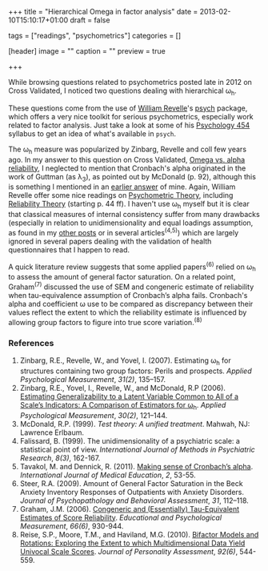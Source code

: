 +++
title = "Hierarchical Omega in factor analysis"
date = 2013-02-10T15:10:17+01:00
draft = false

tags = ["readings", "psychometrics"]
categories = []

[header]
image = ""
caption = ""
preview = true

+++

While browsing questions related to psychometrics posted late in 2012 on Cross Validated, I noticed two questions dealing with hierarchical ω<sub>h</sub>.

These questions come from the use of [William Revelle](http://www.personality-project.org/revelle.html)'s [psych](http://cran.r-project.org/web/packages/psych/) package, which offers a very nice toolkit for serious psychometrics, especially work related to factor analysis. Just take a look at some of his <i class="fa fa-file-pdf-o fa-1x"></i> [Psychology 454](http://personality-project.org/revelle/syllabi/454.syllabus.pdf) syllabus to get an idea of what's available in `psych`.

The ω<sub>h</sub> measure was popularized by Zinbarg, Revelle and coll few years ago. In my answer to this question on Cross Validated, [Omega vs. alpha reliability](http://stats.stackexchange.com/q/39182/930), I neglected to mention that Cronbach's alpha originated in the work of Guttman (as λ<sub>3</sub>), as pointed out by McDonald (p. 92), although this is something I mentioned in an [earlier answer](http://stats.stackexchange.com/a/11846) of mine. Again, William Revelle offer some nice readings on [Psychometric Theory](http://personality-project.org/revelle/syllabi/405.syllabus.html), including [Reliability Theory](http://bit.ly/XvL7ke) (starting p. 44 ff). I haven't use ω<sub>h</sub> myself but it is clear that classical measures of internal consistency suffer from many drawbacks (especially in relation to unidimensionality and equal loadings assumption, as found in my [other posts](/tags/psychometrics) or in several articles<sup>(4,5)</sup>) which are largely ignored in several papers dealing with the validation of health questionnaires that I happen to read.

A quick literature review suggests that some applied papers<sup>(6)</sup> relied on ω<sub>h</sub> to assess the amount of general factor saturation. On a related point, Graham<sup>(7)</sup> discussed the use of SEM and congeneric estimate of reliability when tau-equivalence assumption of Cronbach’s alpha fails. Cronbach's alpha and coefficient ω use to be compared as discrepancy between their values reflect the extent to which the reliability estimate is influenced by allowing group factors to figure into true score variation.<sup>(8)</sup>

### References

1. Zinbarg, R.E., Revelle, W., and Yovel, I. (2007). Estimating ω<sub>h</sub> for structures containing two group factors: Perils and prospects. *Applied Psychological Measurement*, *31(2)*, 135–157.
2. Zinbarg, R.E., Yovel, I., Revelle, W., and McDonald, R.P (2006). [Estimating Generalizability to a Latent Variable Common to All of a Scale’s Indicators: A Comparison of Estimators for ω<sub>h</sub>](http://bit.ly/WkCU5F). *Applied Psychological Measurement*, *30(2)*, 121–144.
3. McDonald, R.P. (1999). *Test theory: A unified treatment*. Mahwah, NJ: Lawrence Erlbaum.
4. Falissard, B. (1999). The unidimensionality of a psychiatric scale: a statistical point of view. *International Journal of Methods in Psychiatric Research*, *8(3)*, 162-167.
5. Tavakol, M. and Dennick, R. (2011). [Making sense of Cronbach’s alpha](http://bit.ly/XvLStu). *International Journal of Medical Education*, *2*, 53-55.
6. Steer, R.A. (2009). Amount of General Factor Saturation in the Beck Anxiety Inventory Responses of Outpatients with Anxiety Disorders. *Journal of Psychopathology and Behavioral Assessment*, *31*, 112–118.
7. Graham, J.M. (2006). [Congeneric and (Essentially) Tau-Equivalent Estimates of Score Reliability](http://bit.ly/XvLGKR). *Educational and Psychological Measurement*, *66(6)*, 930-944.
8. Reise, S.P., Moore, T.M., and Haviland, M.G. (2010). [Bifactor Models and Rotations: Exploring the Extent to which Multidimensional Data Yield Univocal Scale Scores](http://1.usa.gov/XvM9gi). *Journal of Personality Assessment*, *92(6)*, 544-559.
